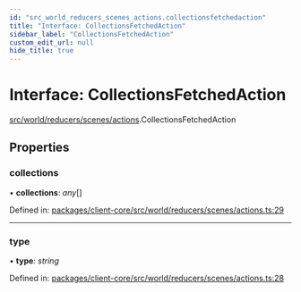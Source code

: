 ```yaml
---
id: "src_world_reducers_scenes_actions.collectionsfetchedaction"
title: "Interface: CollectionsFetchedAction"
sidebar_label: "CollectionsFetchedAction"
custom_edit_url: null
hide_title: true
---
```


# Interface: CollectionsFetchedAction

[src/world/reducers/scenes/actions](../modules/src_world_reducers_scenes_actions.md).CollectionsFetchedAction

## Properties

### collections

• **collections**: *any*[]

Defined in: [packages/client-core/src/world/reducers/scenes/actions.ts:29](https://github.com/xr3ngine/xr3ngine/blob/716a06460/packages/client-core/src/world/reducers/scenes/actions.ts#L29)

___

### type

• **type**: *string*

Defined in: [packages/client-core/src/world/reducers/scenes/actions.ts:28](https://github.com/xr3ngine/xr3ngine/blob/716a06460/packages/client-core/src/world/reducers/scenes/actions.ts#L28)
